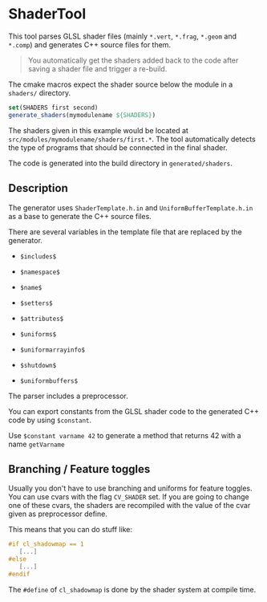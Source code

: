 # ShaderTool

This tool parses GLSL shader files (mainly `*.vert`, `*.frag`, `*.geom` and `*.comp`) and generates C++ source files for them.

> You automatically get the shaders added back to the code after saving a shader file and trigger a re-build.

The cmake macros expect the shader source below the module in a `shaders/` directory.

```cmake
set(SHADERS first second)
generate_shaders(mymodulename ${SHADERS})
```

The shaders given in this example would be located at `src/modules/mymodulename/shaders/first.*`. The tool automatically detects the type of programs that should be connected in the final shader.

The code is generated into the build directory in `generated/shaders`.

## Description

The generator uses `ShaderTemplate.h.in` and `UniformBufferTemplate.h.in` as a base to generate the C++ source files.

There are several variables in the template file that are replaced by the generator.

* `$includes$`
* `$namespace$`
* `$name$`

* `$setters$`
* `$attributes$`
* `$uniforms$`
* `$uniformarrayinfo$`

* `$shutdown$`
* `$uniformbuffers$`

The parser includes a preprocessor.

You can export constants from the GLSL shader code to the generated C++ code by using `$constant`.

Use `$constant varname 42` to generate a method that returns 42 with a name `getVarname`

## Branching / Feature toggles

Usually you don't have to use branching and uniforms for feature toggles. You can use cvars with the flag `CV_SHADER` set. If you are going to change one of these cvars, the shaders are recompiled with the value of the cvar given as preprocessor define.

This means that you can do stuff like:

```glsl
#if cl_shadowmap == 1
   [...]
#else
   [...]
#endif
```

The `#define` of `cl_shadowmap` is done by the shader system at compile time.
